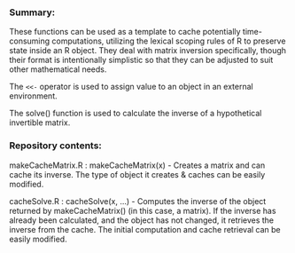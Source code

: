 ### Summary:

These functions can be used as a template to cache potentially time-consuming computations, utilizing the lexical scoping rules of R to preserve state inside an R object. They deal with matrix inversion specifically, though their format is intentionally simplistic so that they can be adjusted to suit other mathematical needs.

The `<<-` operator is used to assign value to an object in an external environment.

The solve() function is used to calculate the inverse of a hypothetical invertible matrix.

### Repository contents:

makeCacheMatrix.R : makeCacheMatrix(x) - Creates a matrix and can cache its inverse. The type of object it creates & caches can be easily modified.

cacheSolve.R : cacheSolve(x, ...) - Computes the inverse of the object returned by makeCacheMatrix() (in this case, a matrix). If the inverse has already been calculated, and the object has not changed, it retrieves the inverse from the cache. The initial computation and cache retrieval can be easily modified.
